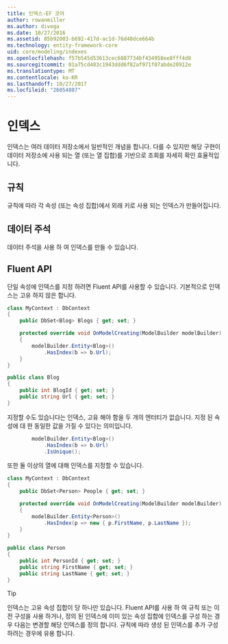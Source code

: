 ```yaml
---
title: 인덱스-EF 코어
author: rowanmiller
ms.author: divega
ms.date: 10/27/2016
ms.assetid: 85b92003-b692-417d-ac1d-76d40dce664b
ms.technology: entity-framework-core
uid: core/modeling/indexes
ms.openlocfilehash: f57b545d53613cec6887734bf434958ee8fff4d8
ms.sourcegitcommit: 01a75cd483c1943ddd6f82af971f07abde20912e
ms.translationtype: MT
ms.contentlocale: ko-KR
ms.lasthandoff: 10/27/2017
ms.locfileid: "26054887"
---
```

# <a name="indexes"></a>인덱스

인덱스는 여러 데이터 저장소에서 일반적인 개념을 합니다. 다를 수 있지만 해당 구현이 데이터 저장소에 사용 되는 열 (또는 열 집합)를 기반으로 조회를 자세히 확인 효율적입니다.

## <a name="conventions"></a>규칙

규칙에 따라 각 속성 (또는 속성 집합)에서 외래 키로 사용 되는 인덱스가 만들어집니다.

## <a name="data-annotations"></a>데이터 주석

데이터 주석을 사용 하 여 인덱스를 만들 수 있습니다.

## <a name="fluent-api"></a>Fluent API

단일 속성에 인덱스를 지정 하려면 Fluent API를 사용할 수 있습니다. 기본적으로 인덱스는 고유 하지 않은 합니다.

<!-- [!code-csharp[Main](samples/core/Modeling/FluentAPI/Samples/Index.cs?highlight=7,8)] -->
``` csharp
class MyContext : DbContext
{
    public DbSet<Blog> Blogs { get; set; }

    protected override void OnModelCreating(ModelBuilder modelBuilder)
    {
        modelBuilder.Entity<Blog>()
            .HasIndex(b => b.Url);
    }
}

public class Blog
{
    public int BlogId { get; set; }
    public string Url { get; set; }
}
```

지정할 수도 있습니다는 인덱스, 고유 해야 함을 두 개의 엔터티가 없습니다. 지정 된 속성에 대 한 동일한 값을 가질 수 있다는 의미입니다.

<!-- [!code-csharp[Main](samples/core/Modeling/FluentAPI/Samples/IndexUnique.cs?highlight=3)] -->
``` csharp
        modelBuilder.Entity<Blog>()
            .HasIndex(b => b.Url)
            .IsUnique();
```

또한 둘 이상의 열에 대해 인덱스를 지정할 수 있습니다.

<!-- [!code-csharp[Main](samples/core/Modeling/FluentAPI/Samples/IndexComposite.cs?highlight=7,8)] -->
``` csharp
class MyContext : DbContext
{
    public DbSet<Person> People { get; set; }

    protected override void OnModelCreating(ModelBuilder modelBuilder)
    {
        modelBuilder.Entity<Person>()
            .HasIndex(p => new { p.FirstName, p.LastName });
    }
}

public class Person
{
    public int PersonId { get; set; }
    public string FirstName { get; set; }
    public string LastName { get; set; }
}
```

> [!TIP]  
> 인덱스는 고유 속성 집합이 당 하나만 있습니다. Fluent API를 사용 하 여 규칙 또는 이전 구성을 사용 하거나, 정의 된 인덱스에 이미 있는 속성 집합에 인덱스를 구성 하는 경우 다음는 변경할 해당 인덱스를 정의 합니다. 규칙에 따라 생성 된 인덱스를 추가 구성 하려는 경우에 유용 합니다.
